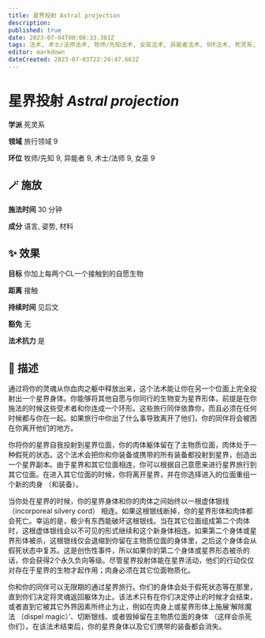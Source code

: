 ```yaml
---
title: 星界投射 Astral projection
description: 
published: true
date: 2023-07-04T00:08:33.381Z
tags: 法术, 术士/法师法术, 牧师/先知法术, 女巫法术, 异能者法术, 9环法术, 死灵系, 旅行领域
editor: markdown
dateCreated: 2023-07-03T22:24:47.663Z
---
```


# **星界投射** *Astral projection*

**学派** 死灵系 

**领域** 旅行领域 9

**环位** 牧师/先知 9, 异能者 9, 术士/法师 9, 女巫 9

## 🪄 施放

**施法时间** 30 分钟

**成分** 语言, 姿势, 材料

## ✨ 效果 

**目标** 你加上每两个CL一个接触到的自愿生物 

**距离** 接触  

**持续时间** 见后文 

**豁免** 无

**法术抗力** 是

## 📖 描述

通过将你的灵魂从你血肉之躯中释放出来，这个法术能让你在另一个位面上完全投射出一个星界身体。你能够将其他自愿与你同行的生物变为星界形体，前提是在你施法的时候这些受术者和你连成一个环形。这些旅行同伴依靠你，而且必须在任何时候都与你在一起。如果旅行中你出了什么事导致离开了他们，你的同伴将会被困在你离开他们的地方。

你将你的星界自我投射到星界位面，你的肉体躯体留在了主物质位面，肉体处于一种假死的状态。这个法术会把你和你装备或携带的所有装备都投射到星界，创造出一个星界副本。由于星界和其它位面相连，你可以根据自己意愿来进行星界旅行到其它位面。在进入其它位面的时候，你将离开星界，并在你选择进入的位面重组一个新的肉身 （和装备）。

当你处在星界的时候，你的星界身体和你的肉体之间始终以一根虚体银线 （incorporeal silvery cord） 相连。如果这根银线断掉，你的星界形体和肉体都会死亡。幸运的是，极少有东西能破坏这根银线。当在其它位面组成第二个肉体时，这根虚体银线会以不可见的形式继续和这个新身体相连。如果第二个身体或星界形体被杀，这根银线仅会退缩到你留在主物质位面的身体里，之后这个身体会从假死状态中复苏。这是创伤性事件，所以如果你的第二个身体或星界形态被杀的话，你会获得2个永久负向等级。尽管星界投射体能在星界活动，他们的行动仅仅对存在于星界的生物才起作用；肉身必须在其它位面物质化。

你和你的同伴可以无限期的通过星界旅行。你们的身体会处于假死状态等在那里，直到你们决定将灵魂返回躯体为止。该法术只有在你们决定停止的时候才会结束，或者直到它被其它外界因素所终止为止，例如在肉身上或星界形体上施展‘解除魔法 （dispel magic）’、切断银线、或者毁掉留在主物质位面的身体 （这样会杀死你们）。在该法术结束后，你的星界身体以及它们携带的装备都会消失。
    